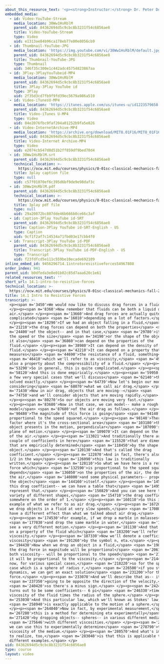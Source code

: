 ```yaml
---
about_this_resource_text: '<p><strong>Instructor:</strong> Dr. Peter Dourmashkin</p>'
embedded_media:
  - id: Video-YouTube-Stream
    media_location: 30Ww1HsRblM
    parent_uid: 84362694d5c9cbc8b3231f54c6856ae8
    title: Video-YouTube-Stream
    type: Video
    uid: e1313ae84b96ca178eb77e00e8056cb9
  - id: Thumbnail-YouTube-JPG
    media_location: 'https://img.youtube.com/vi/30Ww1HsRblM/default.jpg'
    parent_uid: 84362694d5c9cbc8b3231f54c6856ae8
    title: Thumbnail-YouTube-JPG
    type: Thumbnail
    uid: 346f35c300e1c442adc45754823867aa
  - id: 3Play-3PlayYouTubeid-MP4
    media_location: 30Ww1HsRblM
    parent_uid: 84362694d5c9cbc8b3231f54c6856ae8
    title: 3Play-3Play YouTube id
    type: 3Play
    uid: 2f35d3cd7fb9f9fd39ec5679a986a510
  - id: Video-iTunesU-MP4
    media_location: 'https://itunes.apple.com/us/itunes-u/id1223579658'
    parent_uid: 84362694d5c9cbc8b3231f54c6856ae8
    title: Video-iTunes U-MP4
    type: Video
    uid: 04e2076fbc9faf204a01252b9fa5e826
  - id: Video-InternetArchive-MP4
    media_location: 'https://archive.org/download/MIT8.01F16/MIT8_01F16_L14v01_360p.mp4'
    parent_uid: 84362694d5c9cbc8b3231f54c6856ae8
    title: Video-Internet Archive-MP4
    type: Video
    uid: e2074cb547d8d51b2ff859df9bed70d4
  - id: 30Ww1HsRblM.srt
    parent_uid: 84362694d5c9cbc8b3231f54c6856ae8
    technical_location: >-
      https://ocw.mit.edu/courses/physics/8-01sc-classical-mechanics-fall-2016/week-4-drag-forces-constraints-and-continuous-systems/14.1-intro-to-resistive-forces/14.1-intro-to-resistive-forces/30Ww1HsRblM.srt
    title: 3play caption file
    type: null
    uid: c57f01070ef6c395d6bf9de9e98daf3c
  - id: 30Ww1HsRblM.pdf
    parent_uid: 84362694d5c9cbc8b3231f54c6856ae8
    technical_location: >-
      https://ocw.mit.edu/courses/physics/8-01sc-classical-mechanics-fall-2016/week-4-drag-forces-constraints-and-continuous-systems/14.1-intro-to-resistive-forces/14.1-intro-to-resistive-forces/30Ww1HsRblM.pdf
    title: 3play pdf file
    type: null
    uid: 29a20872bc807dde46b666b0ce66c3af
  - id: Caption-3Play YouTube id-SRT
    parent_uid: 84362694d5c9cbc8b3231f54c6856ae8
    title: Caption-3Play YouTube id-SRT-English - US
    type: Caption
    uid: 9cf1f2af7c14534a71fbd03e17cbb4f0
  - id: Transcript-3Play YouTube id-PDF
    parent_uid: 84362694d5c9cbc8b3231f54c6856ae8
    title: Transcript-3Play YouTube id-PDF-English - US
    type: Transcript
    uid: f23fdfcd5e111c559be10ecade692109
inline_embed_id: 9456296714.1introtoresistiveforces54967808
order_index: 941
parent_uid: b0dfeda3e8e01b02c85d7aaa620c1e61
related_resources_text: ''
short_url: 14.1-intro-to-resistive-forces
technical_location: >-
  https://ocw.mit.edu/courses/physics/8-01sc-classical-mechanics-fall-2016/week-4-drag-forces-constraints-and-continuous-systems/14.1-intro-to-resistive-forces/14.1-intro-to-resistive-forces
title: 14.1 Intro to Resistive Forces
transcript: >-
  <p><span m='3450'>We would now like to discuss drag forces in a fluid.</span>
  </p><p><span m='8360'>Now remember that fluids can be both a liquid or
  air.</span> </p><p><span m='13660'>And drag forces are actually quite
  complicated</span> <span m='16010'>depending on a lot of factors.</span>
  </p><p><span m='18290'>If we had an object falling in a fluid,</span> <span
  m='21210'>the drag forces can depend on both the properties</span> <span
  m='24400'>of the object-- and in that case,</span> <span m='29780'>it might be
  the speed or the size</span> <span m='34190'>or the shape of the object-- and
  it also</span> <span m='36860'>can depend on the properties of the
  fluid.</span> </p><p><span m='38980'>It can depend on the density of the
  fluid.</span> </p><p><span m='42210'>It can depend on a property that
  measures</span> <span m='44690'>the resistance of a fluid, something</span>
  <span m='46410'>which we'll refer to as viscosity,</span> <span m='49060'>and
  also a property about the compressibility of a fluid.</span> </p><p><span
  m='53290'>So in general, this is quite complicated.</span> </p><p><span
  m='58120'>And this is done empirically.</span> </p><p><span m='59950'>There's
  a few very special cases that we'll discuss</span> <span m='62140'>that can be
  solved exactly.</span> </p><p><span m='64739'>Now let's begin our modeling by
  considering</span> <span m='68070'>what we call air drag.</span> </p><p><span
  m='71430'>Now in air drag, objects that are moving--</span> <span
  m='74750'>and we'll consider objects that are moving rapidly.</span>
  </p><p><span m='80270'>So our objects are moving very fast.</span>
  </p><p><span m='83680'>Now in that case, we can model-- make a rough
  model</span> <span m='87680'>of the air drag as follows.</span> </p><p><span
  m='90480'>The magnitude of this force is going</span> <span m='94140'>to be
  proportional to the speed squared.</span> </p><p><span m='98140'>There'll be a
  factor where it's the cross-sectional area</span> <span m='103180'>that the
  object presents in the motion, perpendicular</span> <span m='107090'>to the
  plane of motion.</span> </p><p><span m='109070'>It can depend on the density
  of the air.</span> </p><p><span m='113021'>And traditionally there are a
  couple of coefficients in here</span> <span m='115520'>that are dimensionless
  that are empirically determined</span> <span m='118450'>by the shape of the
  object.</span> </p><p><span m='120130'>And that's called the drag
  coefficient.</span> </p><p><span m='122870'>And in fact, there's also a factor
  1/2 in the way</span> <span m='126090'>this law is traditionally
  written.</span> </p><p><span m='128110'>So what we have here is a resistive
  force which</span> <span m='132590'>is proportional to the speed squared and
  depends</span> <span m='136050'>on the properties of the air, the density of
  the air,</span> <span m='140800'>and some physical parameters-- properties of
  the object</span> <span m='144160'>itself.</span> </p><p><span m='145410'>Now
  this drag coefficient-- we can have a table that</span> <span m='149570'>can
  represent that.</span> </p><p><span m='150829'>And you can see here that for a
  variety of different shapes,</span> <span m='154710'>the drag coefficient is
  somewhere on the order of 1.</span> </p><p><span m='160110'>So this is an
  example of what we refer to as air drag.</span> </p><p><span m='167200'>When
  we drop objects in a fluid at very slow speeds,</span> <span m='170800'>we
  have a different effect than what we talked about air drag.</span>
  </p><p><span m='174530'>For example, if we drop a marble in molasses</span>
  <span m='177030'>and drop the same marble in water,</span> <span m='178840'>we
  see a very different motion.</span> </p><p><span m='181130'>And that depends
  on a property of the fluid which</span> <span m='183200'>we'll refer to as
  viscosity.</span> </p><p><span m='187330'>Now we'll denote a coefficient of
  viscosity</span> <span m='191260'>by the symbol n, eta.</span> </p><p><span
  m='194430'>Now when we drop an object in a fluid,</span> <span m='198500'>that
  the drag force in magnitude will be proportional</span> <span m='206150'>to
  both viscosity-- will be proportional to the speed</span> <span m='210660'>and
  it will be proportional to the viscosity.</span> </p><p><span m='214400'>And
  now, for various special cases,</span> <span m='218220'>so for the special
  case which is a sphere of radius r,</span> <span m='226500'>if you study fluid
  dynamics, we can get an exact solution</span> <span m='231200'>for this drag
  force.</span> </p><p><span m='233070'>And we'll describe that as-- it's</span>
  <span m='237350'>going to be opposite the direction of the velocity,</span>
  <span m='240420'>so there's a minus sign.</span> </p><p><span m='242420'>There
  turns out to be some coefficients-- 6 pi</span> <span m='246330'>times the
  viscosity of the fluid times the radius of the sphere.</span> </p><p><span
  m='253030'>And this particular law, which we'll known as Stokes' law,</span>
  <span m='258940'>is exactly applicable to the motion of a sphere.</span>
  </p><p><span m='264040'>Now in fact, by experimental measurement,</span> <span
  m='267280'>this is a method for determining eta experimentally</span> <span
  m='271420'>by dropping objects-- spheres-- in various different media</span>
  <span m='275646'>with different viscosities.</span> </p><p><span m='276770'>So
  we can use this to experimentally determine</span> <span m='278790'>the
  viscosity of the medium.</span> </p><p><span m='280570'>And what's important
  to realize, too,</span> <span m='283040'>is that this is applicable to many
  different examples.</span> </p>
uid: 84362694d5c9cbc8b3231f54c6856ae8
type: course
layout: video
---
```

